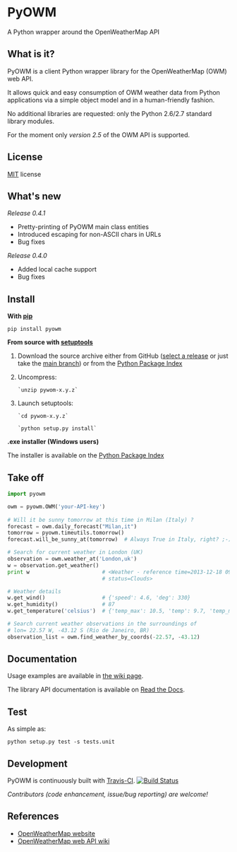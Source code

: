 PyOWM
=====
A Python wrapper around the OpenWeatherMap API

What is it?
------------
PyOWM is a client Python wrapper library for the OpenWeatherMap (OWM) web API.

It allows quick and easy consumption of OWM weather data from Python applications via a simple object model and in a human-friendly fashion.

No additional libraries are requested: only the Python 2.6/2.7 standard library modules.

For the moment only _version 2.5_ of the OWM API is supported.

License
-------
[MIT](https://github.com/csparpa/pyowm/blob/master/LICENSE) license


What's new
----------
_Release 0.4.1_
* Pretty-printing of PyOWM main class entities
* Introduced escaping for non-ASCII chars in URLs
* Bug fixes

_Release 0.4.0_
* Added local cache support
* Bug fixes

Install
-------
**With [pip](https://pypi.python.org/pypi/pip)**

`pip install pyowm`

**From source with [setuptools](https://pypi.python.org/pypi/setuptools)**

1. Download the source archive either from GitHub ([select a release](https://github.com/csparpa/pyowm/releases)
   or just take the [main branch](https://github.com/csparpa/pyowm/archive/master.zip))
   or from the [Python Package Index](https://pypi.python.org/pypi/pyowm) 
2. Uncompress:

       `unzip pywom-x.y.z`

3. Launch setuptools:

       `cd pywom-x.y.z`
       
       `python setup.py install`

**.exe installer (Windows users)**

The installer is available on the [Python Package Index](https://pypi.python.org/pypi/pyowm) 

Take off
--------
```python
import pyowm

owm = pyowm.OWM('your-API-key')
    
# Will it be sunny tomorrow at this time in Milan (Italy) ?
forecast = owm.daily_forecast("Milan,it")
tomorrow = pyowm.timeutils.tomorrow()
forecast.will_be_sunny_at(tomorrow)  # Always True in Italy, right? ;-)

# Search for current weather in London (UK)
observation = owm.weather_at('London,uk')
w = observation.get_weather()
print w                       # <Weather - reference time=2013-12-18 09:20, 
                              # status=Clouds>

# Weather details
w.get_wind()                  # {'speed': 4.6, 'deg': 330}
w.get_humidity()              # 87
w.get_temperature('celsius')  # {'temp_max': 10.5, 'temp': 9.7, 'temp_min': 9.0}

# Search current weather observations in the surroundings of 
# lon= 22.57 W, -43.12 S (Rio de Janeiro, BR)
observation_list = owm.find_weather_by_coords(-22.57, -43.12)
```

Documentation
-------------
Usage examples are available in [the wiki page](https://github.com/csparpa/pyowm/wiki/Usage-examples).

The library API documentation is available on [Read the Docs](https://pyowm.readthedocs.org).

Test
----
As simple as:

`python setup.py test -s tests.unit`

Development
-----------
PyOWM is continuously built with [Travis-CI](https://travis-ci.org/csparpa/pyowm).
[![Build Status](https://travis-ci.org/csparpa/pyowm.png?branch=master)](https://travis-ci.org/csparpa/pyowm)

_Contributors (code enhancement, issue/bug reporting) are welcome!_


References
----------
* [OpenWeatherMap website](http://openweathermap.org/)
* [OpenWeatherMap web API wiki](http://bugs.openweathermap.org/projects/api/wiki)
